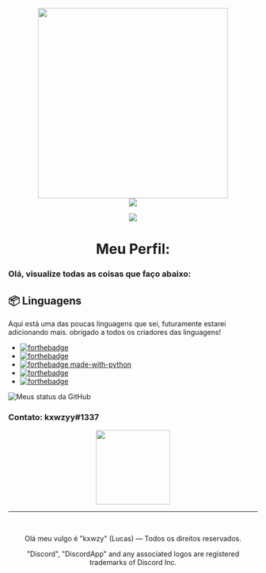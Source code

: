 <p align="center">
<img height="384" src="https://imgur.com/pNticQl.png">
<br>
<a href="https://discordapp.com/"><img src="[![Support Server](https://img.shields.io/discord/591914197219016707.svg?label=Discord&logo=Discord&colorB=7289da&style=for-the-badge)](https://discord.gg/vpEv3HJ)
"></a>
</p>
<p align="center">
<a href="https://twitter.com/intent/user?screen_name=kxwzyy"><img src="https://img.shields.io/twitter/url/https/twitter.com/intent/user.svg?label=Seguir%20kxwzyy&style=social"></a>
<h1 align="center">Meu Perfil:</h1>

<p align="center">

### Olá, visualize todas as coisas que faço abaixo:

## 📦 Linguagens

Aqui está uma das poucas linguagens que sei, futuramente estarei adicionando mais. obrigado a todos os criadores das linguagens!


* [![forthebadge](https://forthebadge.com/images/badges/made-with-javascript.svg)](https://forthebadge.com)
* [![forthebadge](https://forthebadge.com/images/badges/made-with-c-plus-plus.svg)](https://forthebadge.com)
* [![forthebadge made-with-python](http://ForTheBadge.com/images/badges/made-with-python.svg)](https://www.python.org/)
* [![forthebadge](https://forthebadge.com/images/badges/made-with-html.svg)](https://forthebadge.com)
* [![forthebadge](https://forthebadge.com/images/badges/made-with-css.svg)](https://forthebadge.com)

![Meus status da GitHub](https://github-readme-stats.vercel.app/api?username=kxwzyy&show_icons=true&theme=radical)

### Contato: kxwzyy#1337

<p align="center">
<img height="150" src="https://imgur.com/0e1a2m5.png">
<br>

<hr>
<br>
<p align="center">Olá meu vulgo é "kxwzy" (Lucas) — Todos os direitos reservados.</p>
<p align="center">"Discord", "DiscordApp" and any associated logos are registered trademarks of Discord Inc.</p>
